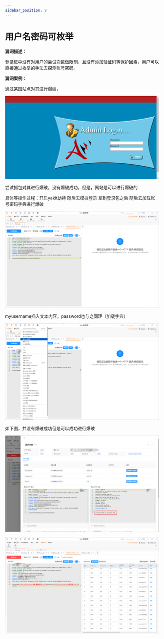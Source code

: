 ```yaml
---
sidebar_position: 9
---
```


# 用户名密码可枚举

**漏洞描述：**

登录框中没有对用户的尝试次数做限制，且没有添加验证码等保护因素，用户可以直接通过枚举的手法去探测账号密码。

**漏洞案例：**

通过某国站点对其进行爆破，

![](/img/products/yakit/enumeration-pass-1.png)

尝试抓包对其进行爆破，没有爆破成功，但是，网站是可以进行爆破的

具体等操作过程：开启yakit劫持
随后去模拟登录
拿到登录包之后
随后去加载账号密码字典进行爆破

![](/img/products/yakit/enumeration-pass-2.png)

myusername插入文本内容，password也与之同理（加载字典）

![](/img/products/yakit/enumeration-pass-3.png)

如下图，并没有爆破成功但是可以成功进行爆破

![](/img/products/yakit/enumeration-pass-4.png)

![](/img/products/yakit/enumeration-pass-5.png)


